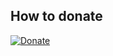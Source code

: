 ## How to donate

[![Donate][Donation image]][Donation link]

[Donation link]: https://paypal.me/HebaruSan

[Donation image]: https://i.imgur.com/M9m07Qw.png

